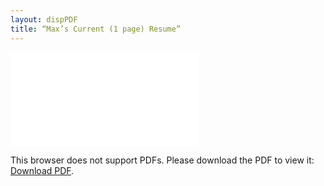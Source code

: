 ```yaml
---
layout: dispPDF
title: “Max’s Current (1 page) Resume”
---
```


<object data="images/PDFs/Maxwell_Anderson_Resume_20220221.pdf" type="application/pdf" width="690px" height="1000px">
    <embed src="images/PDFs/Maxwell_Anderson_Resume_20220221.pdf">
        <p>This browser does not support PDFs. Please download the PDF to view it: <a href="images/PDFs/Maxwell_Anderson_Resume_20220221.pdf">Download PDF</a>.</p>
    </embed>
</object>
